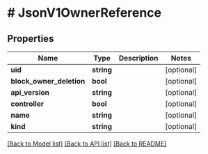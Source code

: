 # # JsonV1OwnerReference

## Properties

Name | Type | Description | Notes
------------ | ------------- | ------------- | -------------
**uid** | **string** |  | [optional]
**block_owner_deletion** | **bool** |  | [optional]
**api_version** | **string** |  | [optional]
**controller** | **bool** |  | [optional]
**name** | **string** |  | [optional]
**kind** | **string** |  | [optional]

[[Back to Model list]](../../README.md#models) [[Back to API list]](../../README.md#endpoints) [[Back to README]](../../README.md)
